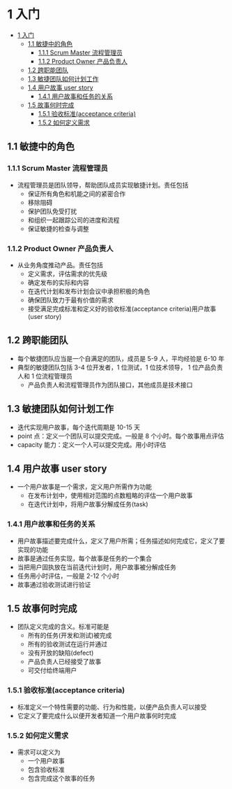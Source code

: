 # 1 入门

- [1 入门](#1-%E5%85%A5%E9%97%A8)
  - [1.1 敏捷中的角色](#11-%E6%95%8F%E6%8D%B7%E4%B8%AD%E7%9A%84%E8%A7%92%E8%89%B2)
    - [1.1.1 Scrum Master 流程管理员](#111-scrum-master-%E6%B5%81%E7%A8%8B%E7%AE%A1%E7%90%86%E5%91%98)
    - [1.1.2 Product Owner 产品负责人](#112-product-owner-%E4%BA%A7%E5%93%81%E8%B4%9F%E8%B4%A3%E4%BA%BA)
  - [1.2 跨职能团队](#12-%E8%B7%A8%E8%81%8C%E8%83%BD%E5%9B%A2%E9%98%9F)
  - [1.3 敏捷团队如何计划工作](#13-%E6%95%8F%E6%8D%B7%E5%9B%A2%E9%98%9F%E5%A6%82%E4%BD%95%E8%AE%A1%E5%88%92%E5%B7%A5%E4%BD%9C)
  - [1.4 用户故事 user story](#14-%E7%94%A8%E6%88%B7%E6%95%85%E4%BA%8B-user-story)
    - [1.4.1 用户故事和任务的关系](#141-%E7%94%A8%E6%88%B7%E6%95%85%E4%BA%8B%E5%92%8C%E4%BB%BB%E5%8A%A1%E7%9A%84%E5%85%B3%E7%B3%BB)
  - [1.5 故事何时完成](#15-%E6%95%85%E4%BA%8B%E4%BD%95%E6%97%B6%E5%AE%8C%E6%88%90)
    - [1.5.1 验收标准(acceptance criteria)](#151-%E9%AA%8C%E6%94%B6%E6%A0%87%E5%87%86acceptance-criteria)
    - [1.5.2 如何定义需求](#152-%E5%A6%82%E4%BD%95%E5%AE%9A%E4%B9%89%E9%9C%80%E6%B1%82)

## 1.1 敏捷中的角色

### 1.1.1 Scrum Master 流程管理员

- 流程管理员是团队领导，帮助团队成员实现敏捷计划。责任包括
  - 保证所有角色和机能之间的紧密合作
  - 移除阻碍
  - 保护团队免受打扰
  - 和组织一起跟踪公司的进度和流程
  - 保证敏捷的检查与调整

### 1.1.2 Product Owner 产品负责人

- 从业务角度推动产品。责任包括
  - 定义需求，评估需求的优先级
  - 确定发布的实际和内容
  - 在迭代计划和发布计划会议中承担积极的角色
  - 确保团队致力于最有价值的需求
  - 接受满足完成标准和定义好的验收标准(acceptance criteria)用户故事(user story)

## 1.2 跨职能团队

- 每个敏捷团队应当是一个自满足的团队，成员是 5-9 人，平均经验是 6-10 年
- 典型的敏捷团队包括 3-4 位开发者，1 位测试，1 位技术领导， 1 位产品负责人和 1 位流程管理员
  - 产品负责人和流程管理员作为团队接口，其他成员是技术接口

## 1.3 敏捷团队如何计划工作

- 迭代实现用户故事，每个迭代周期是 10-15 天
- point 点：定义一个团队可以提交完成。一般是 8 个小时。每个故事用点评估
- capacity 能力：定义一个人可以提交完成。用小时评估

## 1.4 用户故事 user story

- 一个用户故事是一个需求，定义用户所需作为功能
  - 在发布计划中，使用相对范围的点数粗略的评估一个用户故事
  - 在迭代计划中，将用户故事分解成任务(task)

### 1.4.1 用户故事和任务的关系

- 用户故事描述要完成什么，定义了用户所需；任务描述如何完成它，定义了要实现的功能
- 故事是通过任务实现，每个故事是任务的一个集合
- 当把用户固执放在当前迭代计划时，用户故事被分解成任务
- 任务用小时评估，一般是 2-12 个小时
- 故事通过验收测试进行验证

## 1.5 故事何时完成

- 团队定义完成的含义。标准可能是
  - 所有的任务(开发和测试)被完成
  - 所有的验收测试在运行并通过
  - 没有开放的缺陷(defect)
  - 产品负责人已经接受了故事
  - 可交付给终端用户

### 1.5.1  验收标准(acceptance criteria)

- 标准定义一个特性需要的功能、行为和性能，以便产品负责人可以接受
- 它定义了要完成什么以便开发者知道一个用户故事何时完成

### 1.5.2 如何定义需求

- 需求可以定义为
  - 一个用户故事
  - 包含验收标准
  - 包含完成这个故事的任务